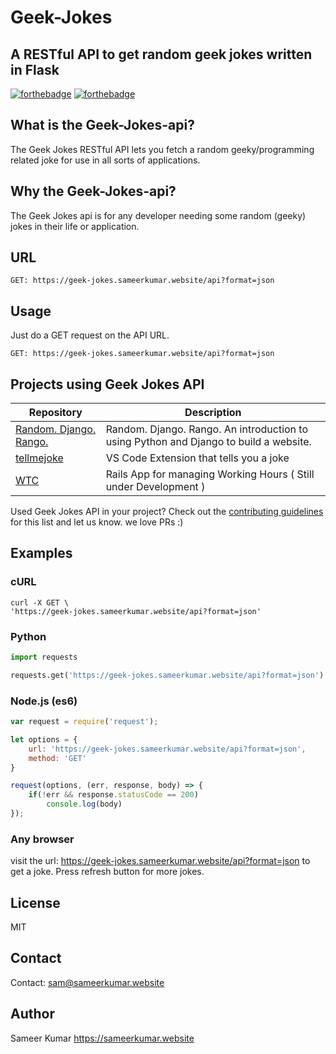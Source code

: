 # Geek-Jokes

## A RESTful API to get random geek jokes written in Flask
[![forthebadge](http://forthebadge.com/images/badges/made-with-python.svg)](http://forthebadge.com)
[![forthebadge](http://forthebadge.com/images/badges/gluten-free.svg)](http://forthebadge.com)

## What is the Geek-Jokes-api?
The Geek Jokes RESTful API lets you fetch a random geeky/programming related joke for use in all sorts of applications.

## Why the Geek-Jokes-api?
The Geek Jokes api is for any developer needing some random (geeky) jokes in their life or application.

## URL
```
GET: https://geek-jokes.sameerkumar.website/api?format=json
```

## Usage
Just do a GET request on the API URL.
```
GET: https://geek-jokes.sameerkumar.website/api?format=json
```

## Projects using Geek Jokes API

Repository | Description
---- | ----
[Random. Django. Rango.](https://github.com/powerhouseofthecell/rango) | Random. Django. Rango. An introduction to using Python and Django to build a website.
[tellmejoke](https://github.com/MunafHajir/-tellmeajoke) | VS Code Extension that tells you a joke
[WTC](https://github.com/Korak-997/wtc) | Rails App for managing Working Hours ( Still under Development )

Used Geek Jokes API in your project? Check out the [contributing guidelines](https://github.com/sameerkumar18/geek-joke-api/blob/master/contributing.md) for this list and let us know. we love PRs :)

## Examples

### cURL
```
curl -X GET \
'https://geek-jokes.sameerkumar.website/api?format=json'
```

### Python
```Python
import requests

requests.get('https://geek-jokes.sameerkumar.website/api?format=json')
```

### Node.js (es6)
```Javascript
var request = require('request');

let options = {
    url: 'https://geek-jokes.sameerkumar.website/api?format=json',
    method: 'GET'
}

request(options, (err, response, body) => {
    if(!err && response.statusCode == 200)
        console.log(body)
});
```
 ### Any browser
 visit the url: https://geek-jokes.sameerkumar.website/api?format=json to get a joke. Press refresh button for more jokes.

## License
MIT

## Contact
Contact: [sam@sameerkumar.website](mailto:sam@sameerkumar.website)

## Author
Sameer Kumar
https://sameerkumar.website
